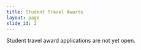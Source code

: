 ```yaml
---
title: Student Travel Awards
layout: page
slide_id: 2
---
```


Student travel award applications are not yet open.

<!--
The award (up to $150 per student) applies to students who are presenting at the meeting and are current members of the Western States Section of the Combustion Institute. 

Applicants should apply using the <a href="https://forms.gle/sJjmaBTxUpdnsnJB6" target="_blank">online form</a>.

The requirements for receiving a travel award are:

1) Membership in the Western States Section <br>
2) Presentation of a paper <br>
3) Confirmed advisor attendance <br>
4) Registration as a student at your home institution <br>
5) Non-local (travel distance > 50 miles)

After applicants submit the online form, they should have their advisor send a confirmation via email verifying the above five points by 21 February 2020 to <a href="mailto:VHRapp@lbl.gov?subject=WSSCI Student Travel Award">Vi Rapp</a>.-->
